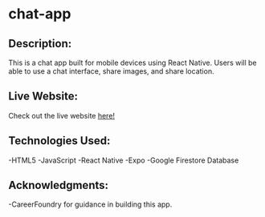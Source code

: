 # chat-app

## Description:

This is a chat app built for mobile devices using React Native. Users will be able to use a chat interface, share images, and share location.

## Live Website:

Check out the live website [here!]()

## Technologies Used:

-HTML5
-JavaScript
-React Native
-Expo
-Google Firestore Database

## Acknowledgments:

-CareerFoundry for guidance in building this app.
